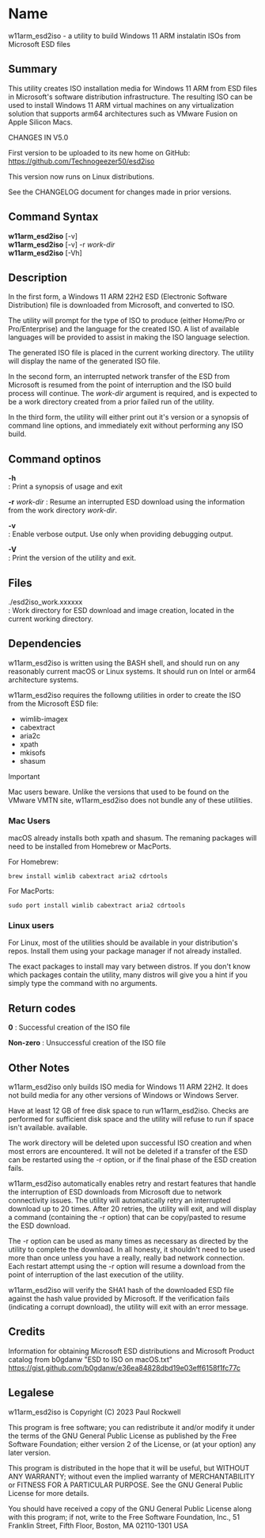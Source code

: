 # Name
w11arm_esd2iso - a utility to build Windows 11 ARM instalatin ISOs from Microsoft ESD files

## Summary

This utility creates ISO installation media for Windows 11 ARM from 
ESD files in Microsoft's software distribution infrastructure.
The resulting ISO can be used to install Windows 11 ARM virtual machines on any
virtualization solution that supports arm64 architectures such as VMware Fusion on
Apple Silicon Macs. 

CHANGES IN V5.0

First version to be uploaded to its new home on GitHub:
		https://github.com/Technogeezer50/esd2iso
	
This version now runs on Linux distributions.
		
See the CHANGELOG document for changes made in prior versions.

## Command Syntax
**w11arm_esd2iso** [-v]\
**w11arm_esd2iso** [-v] -r *work-dir*\
**w11arm_esd2iso** [-Vh]

## Description
In the first form, a Windows 11 ARM 22H2 ESD (Electronic 
Software Distribution) file is downloaded from Microsoft,
and converted to ISO.
	
The utility will prompt for the type of ISO to produce 
(either Home/Pro or Pro/Enterprise) and the language for the created ISO. A list of
available languages will be provided to assist in making the ISO language selection. 

The generated ISO file is placed in the current working directory. The utility
will display the name of the generated ISO file.

In the second form, an interrupted network transfer of the ESD
from Microsoft is resumed from the point of interruption and the ISO build process
will continue. The *work-dir* argument is required, 
and is expected to be a work directory created from a prior failed run of the utility.

In the third form, the utility will either print out it's version or a synopsis of 
command line options, and immediately exit without performing any ISO build.
	
## Command optinos

**-h**		
: Print a synopsis of usage and exit

**-r** *work-dir*
: Resume an interrupted ESD download using the information from the work directory
*work-dir*. 
	
**-v**	
: Enable verbose output. Use only when providing debugging output.

**-V**	
: Print the version of the utility and exit.


## Files
./esd2iso_work.xxxxxx	
: Work directory for ESD download and image creation, located in the current 
working directory.


## Dependencies
w11arm_esd2iso is written using the BASH shell, and should run on any reasonably current macOS or Linux systems. It should 
run on Intel or arm64 architecture systems.

w11arm_esd2iso requires the followng utilities in order to create the ISO from the Microsoft ESD file:
* wimlib-imagex
* cabextract
* aria2c
* xpath
* mkisofs
* shasum

> [!IMPORTANT]
> Mac users beware. Unlike the versions that used to be found on the VMware VMTN site, w11arm_esd2iso does not bundle any of these utilities.

### Mac Users
macOS already installs both xpath and shasum. The remaning packages will need to be installed from Homebrew or MacPorts.

For Homebrew:
```
brew install wimlib cabextract aria2 cdrtools
```
For MacPorts:
```
sudo port install wimlib cabextract aria2 cdrtools
```
### Linux users

For Linux, most of the utilities should be available in your distribution's repos.
Install them using your package manager if not already installed. 

The exact packages to install may vary between distros. If you don't know which packages contain the utility, many
distros will give you a hint if you simply type the command with no arguments. 

## Return codes
**0**	: Successful creation of the ISO file

**Non-zero** 	: Unsuccessful creation of the ISO file
	
## Other Notes

w11arm_esd2iso only builds ISO media for Windows 11 ARM 22H2. It does not build media 
for any other versions of Windows or Windows Server.

Have at least 12 GB of free disk space to run w11arm_esd2iso. Checks are performed for
sufficient disk space and the utility will refuse to run if space isn't available.
available. 

The work directory will be deleted upon successful ISO creation and when most 
errors are encountered. It will not be deleted if a transfer of the ESD can be
restarted using the -r option, or if the final phase of the ESD creation
fails.  

w11arm_esd2iso automatically enables retry and restart features that handle the interruption 
of ESD downloads from Microsoft due to network connectivity issues.  The 
utility will automatically retry an interrupted download up to 20 times. After 20 retries,
the utility will exit, and will display a command (containing the -r option) that can be 
copy/pasted to resume the ESD download. 

The -r option can be used as many times as necessary as directed by the utility to 
complete the download. In all honesty, it shouldn't need to be used more than 
once unless you have a really, really bad network connection. Each restart attempt
using the -r option will resume a download from the point of interruption of the
last execution of the utility. 

w11arm_esd2iso will verify the SHA1 hash of the downloaded ESD file against the hash value
provided by Microsoft. If the verification fails (indicating a corrupt
download), the utility will exit with an error message.

## Credits
Information for obtaining Microsoft ESD distributions and
Microsoft Product catalog from b0gdanw "ESD to ISO on macOS.txt" 
https://gist.github.com/b0gdanw/e36ea84828dbd19e03eff6158f1fc77c

## Legalese

w11arm_esd2iso is Copyright (C) 2023 Paul Rockwell

This program is free software; you can redistribute it and/or modify
it under the terms of the GNU General Public License as published by
the Free Software Foundation; either version 2 of the License, or
(at your option) any later version.

This program is distributed in the hope that it will be useful,
but WITHOUT ANY WARRANTY; without even the implied warranty of
MERCHANTABILITY or FITNESS FOR A PARTICULAR PURPOSE.  See the
GNU General Public License for more details.

You should have received a copy of the GNU General Public License
along with this program; if not, write to the Free Software
Foundation, Inc., 51 Franklin Street, Fifth Floor, Boston, MA 02110-1301 USA
